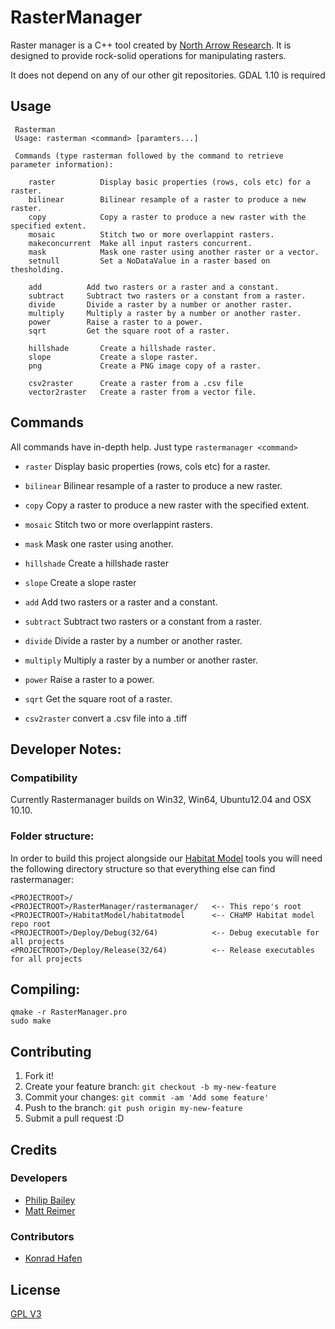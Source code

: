 # RasterManager

Raster manager is a C++ tool created by [North Arrow Research](http://northarrowresearch.com). It is designed to provide rock-solid operations for manipulating rasters.

It does not depend on any of our other git repositories. GDAL 1.10 is required

## Usage

```
 Rasterman
 Usage: rasterman <command> [paramters...]

 Commands (type rasterman followed by the command to retrieve parameter information):

    raster          Display basic properties (rows, cols etc) for a raster.
    bilinear        Bilinear resample of a raster to produce a new raster.
    copy            Copy a raster to produce a new raster with the specified extent.
    mosaic          Stitch two or more overlappint rasters.
    makeconcurrent  Make all input rasters concurrent.
    mask            Mask one raster using another raster or a vector.
    setnull         Set a NoDataValue in a raster based on thesholding.

    add          Add two rasters or a raster and a constant.
    subtract     Subtract two rasters or a constant from a raster.
    divide       Divide a raster by a number or another raster.
    multiply     Multiply a raster by a number or another raster.
    power        Raise a raster to a power.
    sqrt         Get the square root of a raster.

    hillshade       Create a hillshade raster.
    slope           Create a slope raster.
    png             Create a PNG image copy of a raster.

    csv2raster      Create a raster from a .csv file
    vector2raster   Create a raster from a vector file.

```

## Commands

All commands have in-depth help. Just type `rastermanager <command>`

* `raster` Display basic properties (rows, cols etc) for a raster.
* `bilinear` Bilinear resample of a raster to produce a new raster.
* `copy` Copy a raster to produce a new raster with the specified extent.
* `mosaic` Stitch two or more overlappint rasters.
* `mask` Mask one raster using another.

* `hillshade` Create a hillshade raster
* `slope` Create a slope raster

* `add` Add two rasters or a raster and a constant.
* `subtract` Subtract two rasters or a constant from a raster.
* `divide` Divide a raster by a number or another raster.
* `multiply` Multiply a raster by a number or another raster.
* `power` Raise a raster to a power.
* `sqrt` Get the square root of a raster.
* `csv2raster` convert a .csv file into a .tiff

## Developer Notes:

### Compatibility

Currently Rastermanager builds on Win32, Win64, Ubuntu12.04 and OSX 10.10.

### Folder structure:

In order to build this project alongside our [Habitat Model](https://bitbucket.org/northarrowresearch/habitat-model-console) tools you will need the following directory structure so that everything else can find rastermanager:

```
<PROJECTROOT>/
<PROJECTROOT>/RasterManager/rastermanager/   <-- This repo's root
<PROJECTROOT>/HabitatModel/habitatmodel      <-- CHaMP Habitat model repo root
<PROJECTROOT>/Deploy/Debug(32/64)            <-- Debug executable for all projects
<PROJECTROOT>/Deploy/Release(32/64)          <-- Release executables for all projects
```

## Compiling:

```
qmake -r RasterManager.pro
sudo make
```

## Contributing

1. Fork it!
2. Create your feature branch: `git checkout -b my-new-feature`
3. Commit your changes: `git commit -am 'Add some feature'`
4. Push to the branch: `git push origin my-new-feature`
5. Submit a pull request :D

## Credits

### Developers

* [Philip Bailey](https://github.com/philipbaileynar)
* [Matt Reimer](https://github.com/MattReimer)

### Contributors

* [Konrad Hafen](https://sites.google.com/site/konradhafengis/)

## License

[GPL V3](LICENSE.txt)
